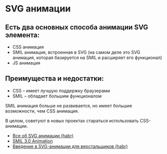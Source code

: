 # SVG анимации

## Есть два основных способа анимации SVG элемента:

- CSS анимация
- SMIL анимация, встроенная в SVG (на самом деле это SVG анимация, которая базируется на SMIL и расширяет его функционал)
- JS анимация

## Преимущества и недостатки:

- CSS – имеет лучшую поддержку браузерами
- SMIL – обладает большим функционалом

SMIL анимация больше не развивается, но имеет большие возможности, чем CSS анимация.

В целом, советуют в новых проектах стараться использовать CSS-анимации.

- [Все об SVG анимации (habr)](https://habr.com/ru/post/450924/)
- [SMIL 3.0 Animation](https://www.w3.org/TR/smil/smil-animation.html)
- [Введение в SVG-анимации для верстальщиков (habr)](https://habr.com/ru/post/667116/)
